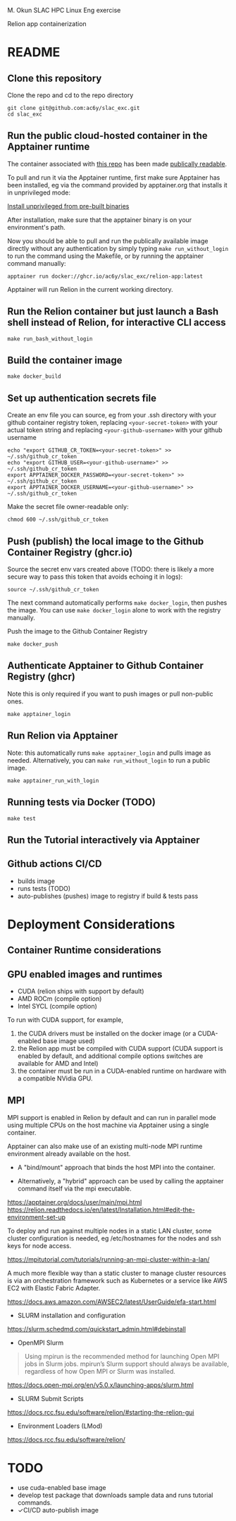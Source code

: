 M. Okun SLAC HPC Linux Eng exercise

Relion app containerization

README
======
## Clone this repository

Clone the repo and cd to the repo directory 

```
git clone git@github.com:ac6y/slac_exc.git
cd slac_exc
```


## Run the public cloud-hosted container in the Apptainer runtime
The container associated with [this repo](https://github.com/ac6y/slac_exc) has been made
[publically readable](https://ghcr.io/ac6y/slac_exc/relion-app:latest).

To pull and run it via the Apptainer runtime, first make sure Apptainer has been installed, eg
via the command provided by apptainer.org that installs it in unprivileged mode:

[Install unprivileged from pre-built binaries](https://apptainer.org/docs/admin/main/installation.html#install-unprivileged-from-pre-built-binaries)

After installation, make sure that the apptainer binary is on your environment's path.

Now you should be able to pull and run the publically available image directly
without any authentication by simply typing `make run_without_login` to run the command using the Makefile, or by
running the apptainer command manually:

```
apptainer run docker://ghcr.io/ac6y/slac_exc/relion-app:latest
```

Apptainer will run Relion in the current working directory.

## Run the Relion container but just launch a Bash shell instead of Relion, for interactive CLI access

```
make run_bash_without_login
```


## Build the container image

```
make docker_build
```

## Set up authentication secrets file

Create an env file you can source, eg from your .ssh directory with your github container registry token,
replacing `<your-secret-token>` with your actual token string and 
replacing `<your-github-username>` with your github username

```
echo "export GITHUB_CR_TOKEN=<your-secret-token>" >> ~/.ssh/github_cr_token
echo "export GITHUB_USER=<your-github-username>" >> ~/.ssh/github_cr_token
export APPTAINER_DOCKER_PASSWORD=<your-secret-token>" >> ~/.ssh/github_cr_token
export APPTAINER_DOCKER_USERNAME=<your-github-username>" >> ~/.ssh/github_cr_token
```

Make the secret file owner-readable only:

```
chmod 600 ~/.ssh/github_cr_token
```


## Push (publish) the local image to the Github Container Registry (ghcr.io)

Source the secret env vars created above (TODO: there is likely a more secure way to pass this
token that avoids echoing it in logs):

```
source ~/.ssh/github_cr_token
```

The next command automatically performs `make docker_login`, then pushes the image.
You can use `make docker_login` alone to work with the registry manually.

Push the image to the Github Container Registry
  
```
make docker_push
```

## Authenticate Apptainer to Github Container Registry (ghcr)
Note this is only required if you want to push images or pull non-public ones.

```
make apptainer_login
```

## Run Relion via Apptainer
Note: this automatically runs `make apptainer_login` and pulls image as needed.  Alternatively, you can
`make run_without_login` to run a public image.

```
make apptainer_run_with_login
```

## Running tests via Docker (TODO)
```
make test
```

## Run the Tutorial interactively via Apptainer

## Github actions CI/CD
* builds image
* runs tests (TODO)
* auto-publishes (pushes) image to registry if build & tests pass

Deployment Considerations
=========================

## Container Runtime considerations
## GPU enabled images and runtimes
* CUDA (relion ships with support by default)
* AMD ROCm (compile option)
* Intel SYCL (compile option)

To run with CUDA support, for example,
1. the CUDA drivers must be installed on the docker image (or a CUDA-enabled base image used)
2. the Relion app must be compiled with CUDA support (CUDA support is enabled by default, and
additional compile options switches are available for AMD and Intel)
3. the container must be run in a CUDA-enabled runtime on hardware with a compatible NVidia GPU.

## MPI

MPI support is enabled in Relion by default and can run in parallel mode using multiple CPUs on
the host machine via Apptainer using a single container.

Apptainer can also make use of an existing multi-node MPI runtime environment already available
on the host.
* A "bind/mount" approach that binds the host MPI into the container.

* Alternatively, a "hybrid" approach can be
used by calling the apptainer command itself via the mpi executable.

https://apptainer.org/docs/user/main/mpi.html 
https://relion.readthedocs.io/en/latest/Installation.html#edit-the-environment-set-up



To deploy and run against multiple nodes in a static LAN cluster, some cluster configuration is
needed, eg /etc/hostnames for the nodes and ssh keys for node access.

https://mpitutorial.com/tutorials/running-an-mpi-cluster-within-a-lan/

A much more flexible way than a static cluster to manage cluster resources is via an orchestration
framework such as Kubernetes or a service like AWS EC2 with Elastic Fabric Adapter.

https://docs.aws.amazon.com/AWSEC2/latest/UserGuide/efa-start.html

* SLURM installation and configuration

https://slurm.schedmd.com/quickstart_admin.html#debinstall

* OpenMPI Slurm

>Using mpirun is the recommended method for launching Open MPI jobs in Slurm jobs.
mpirun’s Slurm support should always be available, regardless of how Open MPI or Slurm was installed.

https://docs.open-mpi.org/en/v5.0.x/launching-apps/slurm.html

* SLURM Submit Scripts

https://docs.rcc.fsu.edu/software/relion/#starting-the-relion-gui

* Environment Loaders (LMod)

https://docs.rcc.fsu.edu/software/relion/

# TODO
* use cuda-enabled base image
* develop test package that downloads sample data and runs tutorial commands.
* ✓CI/CD auto-publish image
